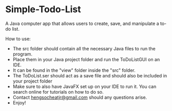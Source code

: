 # Simple-Todo-List
A Java computer app that allows users to create, save, and manipulate a to-do list. 

How to use:
- The src folder should contain all the necessary Java files to run the program.
- Place them in your Java project folder and run the ToDoListGUI on an IDE.
- It can be found in the "view" folder inside the "src" folder.
- The ToDoList.ser should act as a save file and should also be included in your project folder
- Make sure to also have JavaFX set up on your IDE to run it. You can search online for tutorials on how to do so.
- Contact hengsocheatjr@gmail.com should any questions arise. 
- Enjoy!

